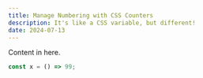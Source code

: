 ```yaml
---
title: Manage Numbering with CSS Counters
description: It's like a CSS variable, but different!
date: 2024-07-13
---
```


Content in here.

```javascript
const x = () => 99;
```
